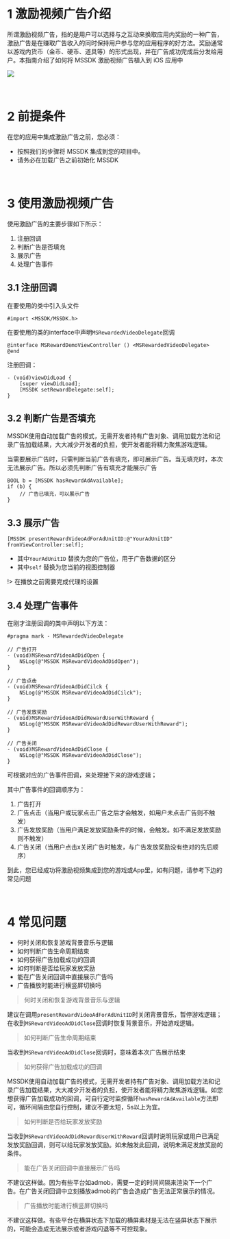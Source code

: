# 1 激励视频广告介绍

所谓激励视频广告，指的是用户可以选择与之互动来换取应用内奖励的一种广告，激励广告是在赚取广告收入的同时保持用户参与您的应用程序的好方法。奖励通常以游戏内货币（金币、硬币、道具等）的形式出现，并在广告成功完成后分发给用户。本指南介绍了如何将 MSSDK 激励视频广告植入到 iOS 应用中


<!--![](../image/3.gif)-->
![](../image/4.gif)

<br>

# 2 前提条件

在您的应用中集成激励广告之前，您必须：

- 按照我们的步骤将 MSSDK 集成到您的项目中。
- 请务必在加载广告之前初始化 MSSDK

<br>

# 3 使用激励视频广告

使用激励广告的主要步骤如下所示：

1. 注册回调
2. 判断广告是否填充
3. 展示广告
4. 处理广告事件

## 3.1 注册回调

在要使用的类中引入头文件

```
#import <MSSDK/MSSDK.h>
```

在要使用的类的interface中声明`MSRewardedVideoDelegate`回调

```
@interface MSRewardDemoViewController () <MSRewardedVideoDelegate>
@end
```

注册回调：

```
- (void)viewDidLoad {
	[super viewDidLoad];
	[MSSDK setRewardDelegate:self];
}
```

## 3.2 判断广告是否填充

MSSDK使用自动加载广告的模式，无需开发者持有广告对象、调用加载方法和记录广告加载结果，大大减少开发者的负担，使开发者能将精力聚焦游戏逻辑。

当需要展示广告时，只需判断当前广告有填充，即可展示广告。当无填充时，本次无法展示广告。所以必须先判断广告有填充才能展示广告

```
BOOL b = [MSSDK hasRewardAdAvailable];
if (b) {
	// 广告已填充，可以展示广告
}
```


## 3.3 展示广告

```
[MSSDK presentRewardVideoAdForAdUnitID:@"YourAdUnitID" fromViewController:self];
```

- 其中`YourAdUnitID` 替换为您的广告位，用于广告数据的区分
- 其中`self` 替换为您当前的视图控制器

!> 在播放之前需要完成代理的设置


## 3.4 处理广告事件

在刚才注册回调的类中声明以下方法：

```
#pragma mark - MSRewardedVideoDelegate

// 广告打开
- (void)MSRewardVideoAdDidOpen {
    NSLog(@"MSSDK MSRewardVideoAdDidOpen");
}

// 广告点击
- (void)MSRewardVideoAdDidCilck {
    NSLog(@"MSSDK MSRewardVideoAdDidCilck");
}

// 广告发放奖励
- (void)MSRewardVideoAdDidRewardUserWithReward {
    NSLog(@"MSSDK MSRewardVideoAdDidRewardUserWithReward");
}

// 广告关闭
- (void)MSRewardVideoAdDidClose {
    NSLog(@"MSSDK MSRewardVideoAdDidClose");
}
```

可根据对应的广告事件回调，来处理接下来的游戏逻辑；

其中广告事件的回调顺序为：

1. 广告打开
2. 广告点击（当用户或玩家点击广告之后才会触发，如用户未点击广告则不触发）
3. 广告发放奖励（当用户满足发放奖励条件的时候，会触发。如不满足发放奖励则不触发）
4. 广告关闭（当用户点击x关闭广告时触发，与广告发放奖励没有绝对的先后顺序）


到此，您已经成功将激励视频集成到您的游戏或App里，如有问题，请参考下边的常见问题

<br>

# 4 常见问题

- 何时关闭和恢复游戏背景音乐与逻辑
- 如何判断广告生命周期结束
- 如何获得广告加载成功的回调
- 如何判断是否给玩家发放奖励
- 能在广告关闭回调中直接展示广告吗
- 广告播放时能进行横竖屏切换吗

> 何时关闭和恢复游戏背景音乐与逻辑

建议在调用`presentRewardVideoAdForAdUnitID`时关闭背景音乐，暂停游戏逻辑；在收到`MSRewardVideoAdDidClose`回调时恢复背景音乐，开始游戏逻辑。

> 如何判断广告生命周期结束

当收到`MSRewardVideoAdDidClose`回调时，意味着本次广告展示结束

> 如何获得广告加载成功的回调

MSSDK使用自动加载广告的模式，无需开发者持有广告对象、调用加载方法和记录广告加载结果，大大减少开发者的负担，使开发者能将精力聚焦游戏逻辑。如您想获得广告加载成功的回调，可自行定时监控循环`hasRewardAdAvailable`方法即可，循环间隔由您自行控制，建议不要太短，5s以上为宜。

> 如何判断是否给玩家发放奖励

当收到`MSRewardVideoAdDidRewardUserWithReward`回调时说明玩家或用户已满足发放奖励回调，则可以给玩家发放奖励。如未触发此回调，说明未满足发放奖励的条件。

> 能在广告关闭回调中直接展示广告吗

不建议这样做。因为有些平台如admob，需要一定的时间间隔来渲染下一个广告。在广告关闭回调中立刻播放admob的广告会造成广告无法正常展示的情况。

> 广告播放时能进行横竖屏切换吗

不建议这样做。有些平台在横屏状态下加载的横屏素材是无法在竖屏状态下展示的，可能会造成无法展示或者游戏闪退等不可控现象。